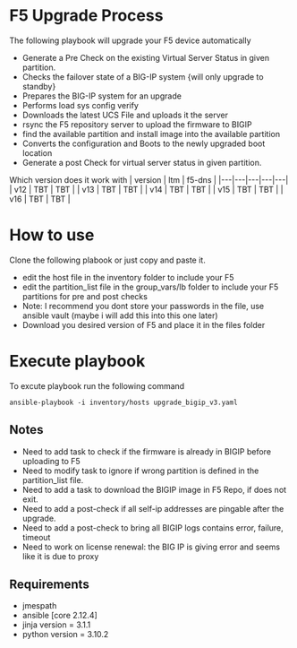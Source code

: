 # F5 Upgrade Process

The following playbook will upgrade your F5 device automatically 

* Generate a Pre Check on the existing Virtual Server Status in given partition.
* Checks the failover state of a BIG-IP system {will only upgrade to standby}
* Prepares the BIG-IP system for an upgrade
* Performs load sys config verify
* Downloads the latest UCS File and uploads it the server
* rsync the F5 repository server to upload the firmware to BIGIP
* find the available partition and install image into the available partition
* Converts the configuration and Boots to the newly upgraded boot location
* Generate a post Check for virtual server status in given partition.

Which version does it work with 
| version | ltm | f5-dns |
|---|---|---|---|---|
| v12 | TBT | TBT |
| v13 | TBT | TBT |
| v14 | TBT | TBT |
| v15 | TBT | TBT |
| v16 | TBT | TBT |

# How to use
Clone the following plabook or just copy and paste it.
* edit the host file in the inventory folder to include your F5
* edit the partition_list file in the group_vars/lb folder to include your F5 partitions for pre and post checks
* Note: I recommend you dont store your passwords in the file, use ansible vault (maybe i will add this into this one later)
* Download you desired version of F5 and place it in the files folder

# Execute playbook 

To excute playbook run the following command 
```
ansible-playbook -i inventory/hosts upgrade_bigip_v3.yaml
```

## Notes
* Need to add task to check if the firmware is already in BIGIP before uploading to F5
* Need to modify task to ignore if wrong partition is defined in the partition_list file.
* Need to add a task to download the BIGIP image in F5 Repo, if does not exit.
* Need to add a post-check if all self-ip addresses are pingable after the upgrade.
* Need to add a post-check to bring all BIGIP logs contains error, failure, timeout
* Need to work on license renewal: the BIG IP is giving error and seems like it is due to proxy

## Requirements

* jmespath
* ansible [core 2.12.4]
* jinja version = 3.1.1
* python version = 3.10.2
